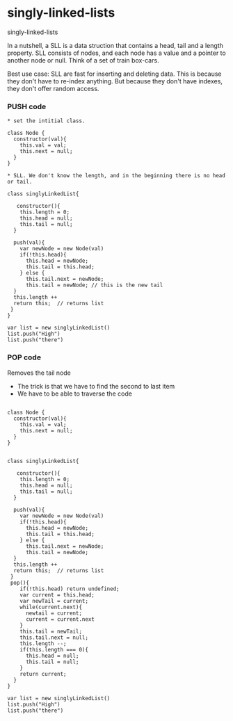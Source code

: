 # singly-linked-lists
singly-linked-lists

In a nutshell, a SLL is a data struction that contains a head, tail and a length property.  SLL consists of nodes, and each node has a value and a pointer to another node or null.  Think of a set of train box-cars. 

Best use case:  SLL are fast for inserting and deleting data. This is because they don't have to re-index anything.  But because they don't have indexes, they don't offer random access.



### PUSH code

```
* set the intitial class.  

class Node {
  constructor(val){
    this.val = val;
    this.next = null;
  }
}

* SLL. We don't know the length, and in the beginning there is no head or tail.

class singlyLinkedList{
  
   constructor(){
    this.length = 0;
    this.head = null;
    this.tail = null;
  }
  
  push(val){
    var newNode = new Node(val)
    if(!this.head){
      this.head = newNode;
      this.tail = this.head;
    } else {
      this.tail.next = newNode;
      this.tail = newNode; // this is the new tail
  }
  this.length ++
  return this;  // returns list
 }
}

var list = new singlyLinkedList()
list.push("High")
list.push("there")

```

### POP code

Removes the tail node

* The trick is that we have to find the second to last item
* We have to be able to traverse the code

```

class Node {
  constructor(val){
    this.val = val;
    this.next = null;
  }
}


class singlyLinkedList{
  
   constructor(){
    this.length = 0;
    this.head = null;
    this.tail = null;
  }
  
  push(val){
    var newNode = new Node(val)
    if(!this.head){
      this.head = newNode;
      this.tail = this.head;
    } else {
      this.tail.next = newNode;
      this.tail = newNode;
  }
  this.length ++
  return this;  // returns list
 }
 pop(){
    if(!this.head) return undefined;
    var current = this.head;
    var newTail = current;
    while(current.next){
      newtail = current;
      current = current.next
    }
    this.tail = newTail;
    this.tail.next = null;
    this.length --;
    if(this.length === 0){
      this.head = null;
      this.tail = null;
    }
    return current;
  }
}

var list = new singlyLinkedList()
list.push("High")
list.push("there")

```













